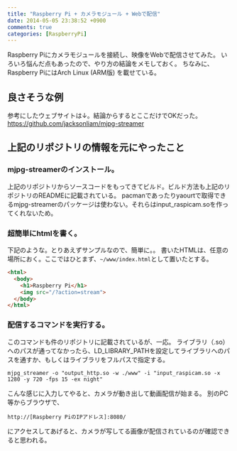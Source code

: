 ```yaml
---
title: "Raspberry Pi + カメラモジュール + Webで配信"
date: 2014-05-05 23:38:52 +0900
comments: true
categories: [RaspberryPi]
---
```


Raspberry Piにカメラモジュールを接続し、映像をWebで配信させてみた。
いろいろ悩んだ点もあったので、やり方の結論をメモしておく。
ちなみに、Raspberry PiにはArch Linux (ARM版) を載せている。

## 良さそうな例

参考にしたウェブサイトは↓。結論からするとここだけでOKだった。
https://github.com/jacksonliam/mjpg-streamer

## 上記のリポジトリの情報を元にやったこと

### mjpg-streamerのインストール。

上記のリポジトリからソースコードをもってきてビルド。ビルド方法も上記のリポジトリのREADMEに記載されている。
pacmanであったりyaourtで取得できるmjpg-streamerのパッケージは使わない。それらはinput_raspicam.soを作ってくれないため。

### 超簡単にhtmlを書く。

下記のような。とりあえずサンプルなので、簡単に。。
書いたHTMLは、任意の場所におく。ここではひとまず、`~/www/index.html`として置いたとする。

```html
<html>
  <body>
    <h1>Raspberry Pi</h1>
    <img src="/?action=stream">
  </body>
</html>
```

### 配信するコマンドを実行する。

このコマンドも件のリポジトリに記載されているが、一応。
ライブラリ（.so）へのパスが通ってなかったら、LD_LIBRARY_PATHを設定してライブラリへのパスを通すか、もしくはライブラリをフルパスで指定する。

`mjpg_streamer -o "output_http.so -w ./www" -i "input_raspicam.so -x 1280 -y 720 -fps 15 -ex night"`

こんな感じに入力してやると、カメラが動き出して動画配信が始まる。
別のPC等からブラウザで、

`http://[Raspberry PiのIPアドレス]:8080/`

にアクセスしてあげると、カメラが写してる画像が配信されているのが確認できると思われる。
